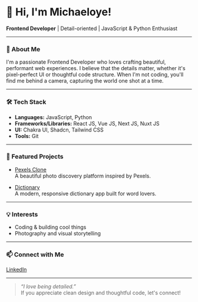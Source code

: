 # 👋 Hi, I'm Michaeloye!

**Frontend Developer** | Detail-oriented | JavaScript & Python Enthusiast

---

### 🚀 About Me
I'm a passionate Frontend Developer who loves crafting beautiful, performant web experiences. I believe that the details matter, whether it's pixel-perfect UI or thoughtful code structure. When I'm not coding, you'll find me behind a camera, capturing the world one shot at a time.

---

### 🛠️ Tech Stack
- **Languages:** JavaScript, Python
- **Frameworks/Libraries:** React JS, Vue JS, Next JS, Nuxt JS
- **UI:** Chakra UI, Shadcn, Tailwind CSS
- **Tools:** Git

---

### 🌟 Featured Projects
- [Pexels Clone](https://github.com/Michaeloye/pexels-clone)  
  A beautiful photo discovery platform inspired by Pexels.

- [Dictionary](https://github.com/Michaeloye/dictionary)  
  A modern, responsive dictionary app built for word lovers.

---

### 💡 Interests
- Coding & building cool things
- Photography and visual storytelling

---

### 📫 Connect with Me
[LinkedIn](https://linkedin.com/in/mike-oye/)

---

> *“I love being detailed.”*  
If you appreciate clean design and thoughtful code, let's connect!

